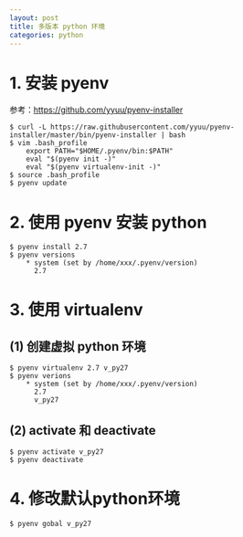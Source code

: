 ```yaml
---
layout: post
title: 多版本 python 环境
categories: python
---
```


<!--more-->

# 1. 安装 pyenv

参考：https://github.com/yyuu/pyenv-installer

    $ curl -L https://raw.githubusercontent.com/yyuu/pyenv-installer/master/bin/pyenv-installer | bash
    $ vim .bash_profile
        export PATH="$HOME/.pyenv/bin:$PATH"
        eval "$(pyenv init -)"
        eval "$(pyenv virtualenv-init -)"
    $ source .bash_profile
    $ pyenv update

# 2. 使用 pyenv 安装 python

    $ pyenv install 2.7
    $ pyenv versions
        * system (set by /home/xxx/.pyenv/version)
          2.7

# 3. 使用 virtualenv

## (1) 创建虚拟 python 环境

    $ pyenv virtualenv 2.7 v_py27
    $ pyenv verions
        * system (set by /home/xxx/.pyenv/version)
          2.7
          v_py27


## (2) activate 和 deactivate

    $ pyenv activate v_py27
    $ pyenv deactivate

# 4. 修改默认python环境

    $ pyenv gobal v_py27

